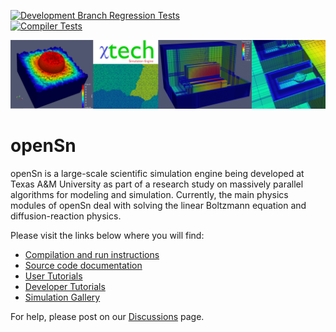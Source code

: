 [![Development Branch Regression Tests](https://github.com/Open-Sn/openSn/actions/workflows/Regression.yaml/badge.svg)](https://github.com/Open-Sn/openSn/actions/workflows/Regression.yaml)  
[![Compiler Tests](https://github.com/Open-Sn/openSn/actions/workflows/ubuntu-tests.yaml/badge.svg)](https://github.com/Open-Sn/openSn/actions/workflows/ubuntu-tests.yaml)

<p align="center">
  <img src="doc/HTMLimages/CoolPics/banner.png" width="700">
</p>

# openSn #

openSn is a large-scale scientific simulation engine being developed at 
Texas A&M University as part of a research study on massively parallel 
algorithms for modeling and simulation. Currently, the main physics modules 
of openSn deal with solving the linear Boltzmann equation and 
diffusion-reaction physics.

Please visit the links below where you will find:

- [Compilation and run instructions](doc/Start_install.md)
- [Source code documentation](doc/Start_source_code_doc.md)
- [User Tutorials](doc/Start_user_tutorials.md)
- [Developer Tutorials](doc/Start_developer_tutorials.md)
- [Simulation Gallery](doc/Gallery.md)

For help, please post on our [Discussions](https://github.com/Open-Sn/openSn/discussions) page.
